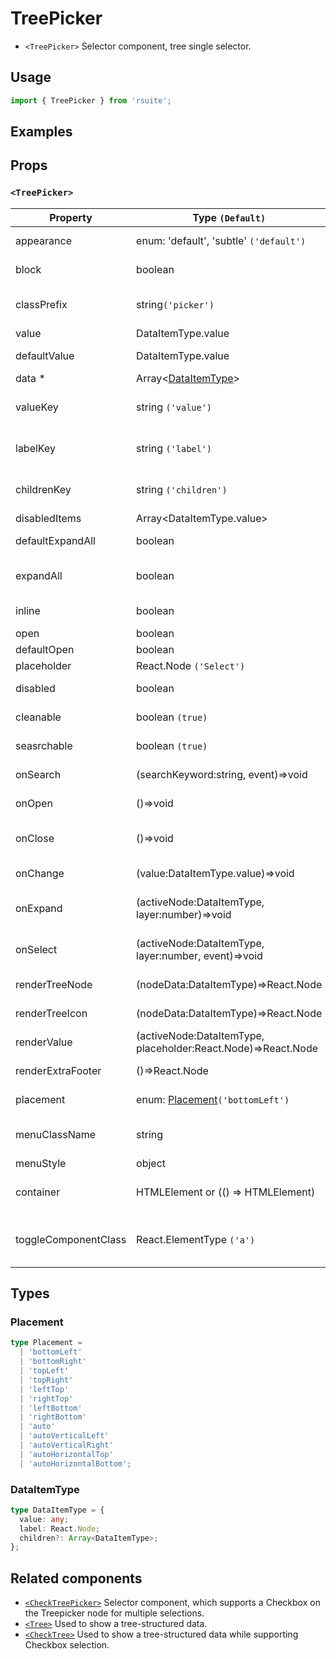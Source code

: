 # TreePicker

- `<TreePicker>` Selector component, tree single selector.

## Usage

```js
import { TreePicker } from 'rsuite';
```

## Examples

<!--{demo}-->

## Props

### `<TreePicker>`

| Property             | Type `(Default)`                                              | Description                                     |
| -------------------- | ------------------------------------------------------------- | ----------------------------------------------- |
| appearance           | enum: 'default', 'subtle' `('default')`                       | Set picker appearence                           |
| block                | boolean                                                       | Blocking an entire row                          |
| classPrefix          | string`('picker')`                                            | The prefix of the component CSS class           |
| value                | DataItemType.value                                            | Selected value                                  |
| defaultValue         | DataItemType.value                                            | Default selected Value                          |
| data \*              | Array&lt;[DataItemType](#DataItemType)&gt;                    | Tree data                                       |
| valueKey             | string `('value')`                                            | Tree data Structure Value property name         |
| labelKey             | string `('label')`                                            | Tree data structure Label property name         |
| childrenKey          | string `('children')`                                         | Tree data structure Children property name      |
| disabledItems        | Array&lt;DataItemType.value&gt;                               | Disable Node list                               |
| defaultExpandAll     | boolean                                                       | Expand all nodes By default                     |
| expandAll            | boolean                                                       | Expand or unExpand all nodes(Controlled)        |
| inline               | boolean                                                       | Whether inline display tree                     |
| open                 | boolean                                                       | Open (Controlled)                               |
| defaultOpen          | boolean                                                       | Open by default                                 |
| placeholder          | React.Node `('Select')`                                       | Placeholder                                     |
| disabled             | boolean                                                       | Whether to disable Picker                       |
| cleanable            | boolean `(true)`                                              | Set whether you can clear                       |
| seasrchable          | boolean `(true)`                                              | Set whether you can search                      |
| onSearch             | (searchKeyword:string, event)=>void                           | Search callback function                        |
| onOpen               | ()=>void                                                      | Open Dropdown callback function                 |
| onClose              | ()=>void                                                      | Close Dropdown callback functions               |
| onChange             | (value:DataItemType.value)=>void                              | Callback function for data change               |
| onExpand             | (activeNode:DataItemType, layer:number)=>void                 | Callback When tree node is displayed            |
| onSelect             | (activeNode:DataItemType, layer:number, event)=>void          | Callback function after selecting tree node     |
| renderTreeNode       | (nodeData:DataItemType)=>React.Node                           | Custom Render tree Node                         |
| renderTreeIcon       | (nodeData:DataItemType)=>React.Node                           | Custom Render icon                              |
| renderValue          | (activeNode:DataItemType, placeholder:React.Node)=>React.Node | Custom Render Placeholder                       |
| renderExtraFooter    | ()=>React.Node                                                | Customizing footer Content                      |
| placement            | enum: [Placement](#Placement)`('bottomLeft')`                 | Expand placement                                |
| menuClassName        | string                                                        | A css class to apply to the Menu DOM node       |
| menuStyle            | object                                                        | style for Menu                                  |
| container            | HTMLElement or (() => HTMLElement)                            | Sets the rendering container                    |
| toggleComponentClass | React.ElementType `('a')`                                     | You can use a custom element for this component |

## Types

### Placement

```ts
type Placement =
  | 'bottomLeft'
  | 'bottomRight'
  | 'topLeft'
  | 'topRight'
  | 'leftTop'
  | 'rightTop'
  | 'leftBottom'
  | 'rightBottom'
  | 'auto'
  | 'autoVerticalLeft'
  | 'autoVerticalRight'
  | 'autoHorizontalTop'
  | 'autoHorizontalBottom';
```

### DataItemType

```ts
type DataItemType = {
  value: any;
  label: React.Node;
  children?: Array<DataItemType>;
};
```

## Related components

- [`<CheckTreePicker>`](./check-tree-picker) Selector component, which supports a Checkbox on the Treepicker node for multiple selections.
- [`<Tree>`](./tree) Used to show a tree-structured data.
- [`<CheckTree>`](./check-tree) Used to show a tree-structured data while supporting Checkbox selection.
